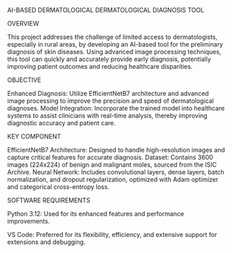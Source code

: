 AI-BASED DERMATOLOGICAL DERMATOLOGICAL  DIAGNOSIS TOOL

OVERVIEW

This project addresses the challenge of limited access to dermatologists, especially in rural areas, by developing an AI-based tool for the preliminary diagnosis of skin diseases. Using advanced image processing techniques, this tool can quickly and accurately provide early diagnosis, potentially improving patient outcomes and reducing healthcare disparities.

OBJECTIVE

Enhanced Diagnosis: Utilize EfficientNetB7 architecture and advanced image processing to improve the precision and speed of dermatological diagnoses.
Model Integration: Incorporate the trained model into healthcare systems to assist clinicians with real-time analysis, thereby improving diagnostic accuracy and patient care.

KEY COMPONENT

EfficientNetB7 Architecture: Designed to handle high-resolution images and capture critical features for accurate diagnosis.
Dataset: Contains 3600 images (224x224) of benign and malignant moles, sourced from the ISIC Archive.
Neural Network: Includes convolutional layers, dense layers, batch normalization, and dropout regularization, optimized with Adam optimizer and categorical cross-entropy loss.

SOFTWARE REQUIREMENTS   

Python 3.12: Used for its enhanced features and performance improvements.

VS Code: Preferred for its flexibility, efficiency, and extensive support for extensions and debugging.
